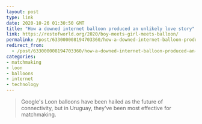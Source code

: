 ```yaml
---
layout: post
type: link
date: 2020-10-26 01:30:50 GMT
title: "How a downed internet balloon produced an unlikely love story"
link: https://restofworld.org/2020/boy-meets-girl-meets-balloon/
permalink: /post/633000008194703360/how-a-downed-internet-balloon-produced-an-unlikely
redirect_from: 
  - /post/633000008194703360/how-a-downed-internet-balloon-produced-an-unlikely
categories:
- matchmaking
- loon
- balloons
- internet
- technology
---
```


<p><blockquote>Google's Loon balloons have been hailed as the future of connectivity, but in Uruguay, they've been most effective for matchmaking.
 </blockquote></p>